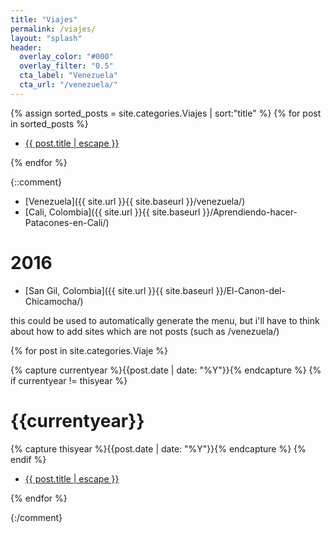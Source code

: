 ```yaml
---
title: "Viajes"
permalink: /viajes/ 
layout: "splash"
header:
  overlay_color: "#000"
  overlay_filter: "0.5"
  cta_label: "Venezuela"
  cta_url: "/venezuela/"
---
```


{% assign sorted_posts = site.categories.Viajes | sort:"title" %}
{% for post in sorted_posts %}
<ul>
  <li>
    <p>
      <a class="post-link" href="{{ post.url | prepend: site.baseurl }}">{{ post.title | escape }}</a>
    </p>
  </li>
</ul>
{% endfor %}

{::comment}

- [Venezuela]({{ site.url }}{{ site.baseurl }}/venezuela/)
- [Cali, Colombia]({{ site.url }}{{ site.baseurl }}/Aprendiendo-hacer-Patacones-en-Cali/)

# 2016

- [San Gil, Colombia]({{ site.url }}{{ site.baseurl }}/El-Canon-del-Chicamocha/)




this could be used to automatically generate the menu, but i'll have to think about how to add sites which are not posts (such as /venezuela/)

{% for post in site.categories.Viaje %}
  <p>
    {% capture currentyear %}{{post.date | date: "%Y"}}{% endcapture %}
    {% if currentyear != thisyear %}
      <h1>{{currentyear}}</h1>
      {% capture thisyear %}{{post.date | date: "%Y"}}{% endcapture %}
    {% endif %}
  </p>
  <ul>
    <li>
      <p>
        <a class="post-link" href="{{ post.url | prepend: site.baseurl }}">{{ post.title | escape }}
        </a>
      </p>
    </li>
  </ul>
{% endfor %}

{:/comment}
